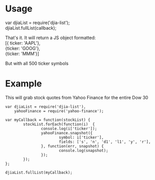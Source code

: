 Usage
=====
var djiaList = require('djia-list');  
djiaList.fullList(callback);

That's it. It will return a JS object formatted:  
[{ ticker: 'AAPL'},  
{ticker: 'GOOG'},  
{ticker: 'MMM'}]  

But with all 500 ticker symbols

Example
========

This will grab stock quotes from Yahoo Finance for the entire Dow 30
```
var djiaList = require('djia-list'),  
    yahooFinance = require('yahoo-finance');  

var myCallback = function(stockList) {    
        stockList.forEach(function(i)  {  
                console.log(i['ticker']);  
                yahooFinance.snapshot({  
                        symbol: i['ticker'],  
                        fields: ['s', 'n', 'd1', 'l1', 'y', 'r'],  
                }, function(err, snapshot) {  
                        console.log(snapshot);  
                });  
        });  
};  

djiaList.fullList(myCallback);
```
